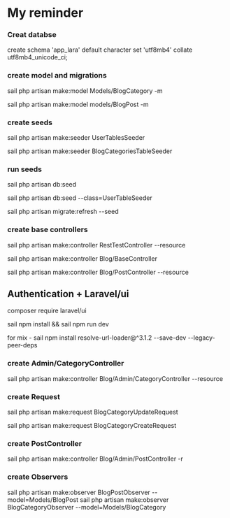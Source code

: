 # My reminder

### Creat databse

create schema 'app_lara' default character set 'utf8mb4' collate utf8mb4_unicode_ci;

### create model and migrations

sail php artisan make:model Models/BlogCategory -m

sail php artisan make:model models/BlogPost -m

### create seeds

sail php artisan make:seeder UserTablesSeeder

sail php artisan make:seeder BlogCategoriesTableSeeder

### run seeds

sail php artisan db:seed

sail php artisan db:seed --class=UserTableSeeder

sail php artisan migrate:refresh --seed

### create base controllers

sail php artisan make:controller RestTestController --resource

sail php artisan make:controller Blog/BaseController

sail php artisan make:controller Blog/PostController --resource

## Authentication + Laravel/ui

composer require laravel/ui

sail npm install && sail npm run dev

for mix - sail npm install resolve-url-loader@^3.1.2 --save-dev --legacy-peer-deps

### create Admin/CategoryController

sail php artisan make:controller Blog/Admin/CategoryController --resource

### create Request

sail php artisan make:request BlogCategoryUpdateRequest

sail php artisan make:request BlogCategoryCreateRequest

### create PostController

sail php artisan make:controller Blog/Admin/PostController -r

### create Observers

sail php artisan make:observer BlogPostObserver --model=Models/BlogPost
sail php artisan make:observer BlogCategoryObserver --model=Models/BlogCategory
